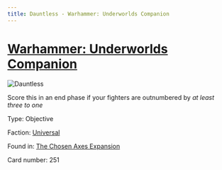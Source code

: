 ```yaml
---
title: Dauntless - Warhammer: Underworlds Companion
---
```


# [Warhammer: Underworlds Companion](https://guidokessels.github.io/wh-underworlds)

  

![Dauntless](https://warhammerunderworlds.com/wp-content/uploads/sites/6/2018/02/251_ENG.png)

Score this in an end phase if your fighters are outnumbered by <i>at least three to one</i>

Type: Objective

Faction: [Universal](https://guidokessels.github.io/wh-underworlds/factions/universal)

Found in: [The Chosen Axes Expansion](https://guidokessels.github.io/wh-underworlds/locations/the-chosen-axes-expansion)

Card number: 251

